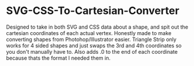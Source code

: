 # SVG-CSS-To-Cartesian-Converter

Designed to take in both SVG and CSS data about a shape, and spit out the cartesian coordinates of each actual vertex. Honestly made to make converting shapes from Photohop/Illustrator easier. Triangle Strip only works for 4 sided shapes and just swaps the 3rd and 4th coordinates so you don't manually have to. Also adds .0 to the end of each coordinate because thats the format I needed them in.
